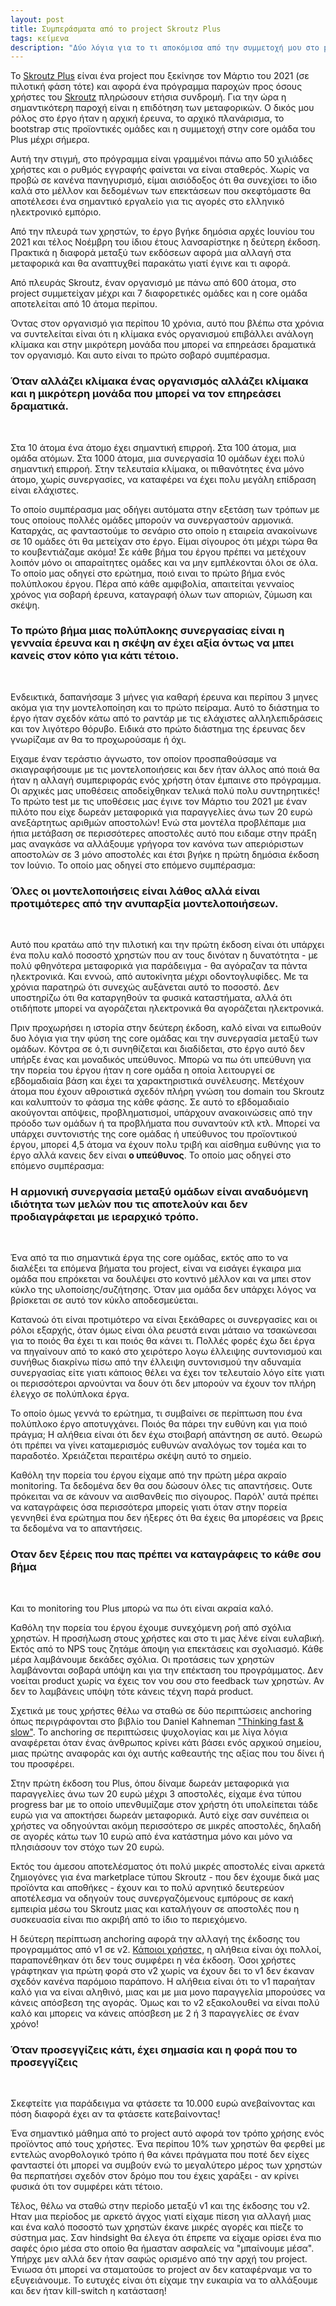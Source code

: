```yaml
---
layout: post
title: Συμπεράσματα από το project Skroutz Plus
tags: κείμενα
description: "Δύο λόγια για το τι αποκόμισα από την συμμετοχή μου στο project Skroutz Plus"
---
```


To [Skroutz Plus](https://www.skroutz.gr/plus) είναι ένα project που
ξεκίνησε τον Μάρτιο του 2021 (σε πιλοτική φάση τότε) και αφορά ένα
πρόγραμμα παροχών προς όσους χρήστες του [Skroutz](https://skroutz.gr)
πληρώσουν ετήσια συνδρομή. Για την ώρα η σημαντικότερη παροχή είναι η
επιδότηση των μεταφορικών. Ο δικός μου ρόλος στο έργο ήταν η αρχική έρευνα, το
αρχικό πλανάρισμα, το bootstrap στις προϊοντικές ομάδες και η
συμμετοχή στην core ομάδα του Plus μέχρι σήμερα.

Αυτή την στιγμή, στο πρόγραμμα είναι γραμμένοι πάνω απο 50 χιλιάδες
χρήστες και ο ρυθμός εγγραφής φαίνεται να είναι σταθερός. Χωρίς να
προβώ σε κανένα πανηγυρισμό, είμαι αισιόδοξος ότι θα συνεχίσει το ίδιο
καλά στο μέλλον και δεδομένων των επεκτάσεων που σκεφτόμαστε θα
αποτέλεσει ένα σημαντικό εργαλείο για τις αγορές στο ελληνικό
ηλεκτρονικό εμπόριο.

Από την πλευρά των χρηστών, το έργο βγήκε δημόσια αρχές Ιουνίου του
2021 και τέλος Νοέμβρη του ίδιου έτους λανσαρίστηκε η δεύτερη έκδοση.
Πρακτικά η διαφορά μεταξύ των εκδόσεων αφορά μια αλλαγή στα μεταφορικά
και θα αναπτυχθεί παρακάτω γιατί έγινε και τι αφορά.

Από πλευράς Skroutz, έναν οργανισμό με πάνω από 600 άτομα, στο project
συμμετείχαν μέχρι και 7 διαφορετικές ομάδες και η core ομάδα
αποτελείται από 10 άτομα περίπου.

Όντας στον οργανισμό για περίπου 10 χρόνια, αυτό που βλέπω στα χρόνια
να συντελείται είναι ότι η κλίμακα ενός οργανισμού επιβάλλει ανάλογη
κλίμακα και στην μικρότερη μονάδα που μπορεί να επηρεάσει δραματικά τον
οργανισμό. Και αυτο είναι το πρώτο σοβαρό συμπέρασμα.

<h3>
Όταν αλλάζει κλίμακα ένας οργανισμός αλλάζει κλίμακα και η μικρότερη
μονάδα που μπορεί να τον επηρεάσει δραματικά.
</h3>
<br/>

Στα 10 άτομα ένα άτομο έχει σημαντική επιρροή. Στα 100 άτομα, μια ομάδα
ατόμων. Στα 1000 άτομα, μια συνεργασία 10 ομάδων έχει πολύ σημαντική επιρροή.
Στην τελευταία κλίμακα, οι πιθανότητες ένα μόνο άτομο, χωρίς
συνεργασίες, να καταφέρει να έχει πολυ μεγάλη επίδραση είναι ελάχιστες.

To οποίο συμπέρασμα μας οδήγει αυτόματα στην εξετάση των τρόπων με
τους οποίους πολλές ομάδες μπορούν να συνεργαστούν αρμονικά.
Καταρχάς, ας φανταστούμε το σενάριο στο οποίο η εταιρεία ανακοίνωνε σε
10 ομάδες ότι θα μετείχαν στο έργο. Είμαι σίγουρος ότι μέχρι τώρα θα
το κουβεντιάζαμε ακόμα! Σε κάθε βήμα του έργου πρέπει να μετέχουν
λοιπόν μόνο οι απαραίτητες ομάδες και να μην εμπλέκονται όλοι σε όλα.
Το οποίο μας οδηγεί στο ερώτημα, ποιό ειναι το πρώτο βήμα ενός
πολύπλοκου έργου. Πέρα από κάθε αμφιβολία, απαιτείται γενναίος χρόνος
για σοβαρή έρευνα, καταγραφή όλων των αποριών, ζύμωση και σκέψη.

<h3>
Το πρώτο βήμα μιας πολύπλοκης συνεργασίας είναι η γενναία έρευνα και η σκέψη
αν έχει αξία όντως να μπει κανείς στον κόπο για κάτι τέτοιο.
</h3>
<br/>

<!--more-->

Ενδεικτικά, δαπανήσαμε 3 μήνες για καθαρή έρευνα και περίπου 3 μηνες
ακόμα για την μοντελοποίηση και το πρώτο πείραμα. Αυτό το διάστημα το
έργο ήταν σχεδόν κάτω από το ραντάρ με τις ελάχιστες αλληλεπιδράσεις
και τον λιγότερο θόρυβο. Ειδικά στο πρώτο διάστημα της έρευνας δεν
γνωρίζαμε αν θα το προχωρούσαμε ή όχι.

Ειχαμε έναν τεράστιο άγνωστο, τον οποίον προσπαθούσαμε να
σκιαγραφήσουμε με τις μοντελοποιήσεις και δεν ήταν άλλος από ποιά θα
ήταν η αλλαγή συμπεριφοράς ενός χρήστη όταν έμπαινε στο πρόγραμμα. Οι
αρχικές μας υποθέσεις αποδείχθηκαν τελικά πολύ πολυ συντηρητικές! Το
πρώτο test με τις υποθέσεις μας έγινε τον Μάρτιο του 2021 με έναν
πιλότο που είχε δωρεάν μεταφορικά για παραγγελίες άνω των 20 ευρώ
ανεξάρτητως αριθμών αποστολών! Ενώ στα μοντέλα προβλέπαμε μια ήπια
μετάβαση σε περισσότερες αποστολές αυτό που ειδαμε στην πράξη μας
αναγκάσε να αλλάξουμε γρήγορα τον κανόνα των απεριόριστων αποστολών σε
3 μόνο αποστολές και έτσι βγήκε η πρώτη δημόσια έκδοση τον Ιούνιο. Το
οποίο μας οδηγεί στο επόμενο συμπέρασμα:

<h3>
Όλες οι μοντελοποιήσεις είναι λάθος αλλά είναι προτιμότερες από την
ανυπαρξία μοντελοποιήσεων.
</h3>
<br/>

Αυτό που κρατάω από την πιλοτική και την πρώτη έκδοση είναι
ότι υπάρχει ένα πολυ καλό ποσοστό χρηστών που αν τους δινόταν η
δυνατότητα - με πολύ φθηνότερα μεταφορικά για παράδειγμα - θα αγόραζαν
τα πάντα ηλεκτρονικά. Και εννοώ, από αυτοκίνητα μέχρι οδοντογλυφίδες.
Με τα χρόνια παρατηρώ ότι συνεχώς αυξάνεται αυτό το ποσοστό. Δεν
υποστηρίζω ότι θα καταργηθούν τα φυσικά καταστήματα, αλλά ότι
οτιδήποτε μπορεί να αγοράζεται ηλεκτρονικά θα αγοράζεται ηλεκτρονικά.

Πριν προχωρήσει η ιστορία στην δεύτερη έκδοση, καλό είναι να ειπωθούν
δυο λόγια για την φύση της core ομάδας και την συνεργασία μεταξύ των
ομάδων. Κόντρα σε ό,τι συνηθίζεται και διαδίδεται, στο έργο αυτό δεν
υπήρξε ένας και μοναδικός υπεύθυνος. Μπορώ να πω ότι υπεύθυνη για την
πορεία του έργου ήταν η core ομάδα η οποία λειτουργεί σε εβδομαδιαία
βάση και έχει τα χαρακτηριστικά συνέλευσης. Μετέχουν άτομα που έχουν
αθροιστικά σχεδόν πλήρη γνώση του domain του Skroutz και καλυπτούν το
φάσμα της κάθε φάσης. Σε αυτό το εβδομαδιαίο ακούγονται
απόψεις, προβληματισμοί, υπάρχουν ανακοινώσεις από την πρόοδο των
ομάδων ή τα προβλήματα που συναντούν κτλ κτλ. Μπορεί να υπάρχει
συντονιστής της core ομάδας ή υπεύθυνος του προϊοντικού έργου, μπορεί
4,5 άτομα να έχουν πολυ τριβή και αίσθημα ευθύνης για το έργο αλλά
κανεις δεν είναι **ο υπεύθυνος**. Το οποίο μας οδηγεί στο επόμενο
συμπέρασμα:

<h3>
Η αρμονική συνεργασία μεταξύ ομάδων είναι αναδυόμενη ιδιότητα των
μελών που τις αποτελούν και δεν προδιαγράφεται με ιεραρχικό τρόπο.
</h3>
<br/>

Ένα από τα πιο σημαντικά έργα της core ομάδας, εκτός απο το να
διαλέξει τα επόμενα βήματα του project, είναι να εισάγει έγκαιρα μια
ομάδα που επρόκεται να δουλέψει στο κοντινό μέλλον και να μπει στον
κύκλο της υλοποίσης/συζήτησης. Όταν μια ομάδα δεν υπάρχει λόγος να
βρίσκεται σε αυτό τον κύκλο αποδεσμεύεται.

Κατανοώ ότι είναι προτιμότερο να είναι ξεκάθαρες οι συνεργασίες και οι
ρόλοι εξαρχής, όταν όμως είναι όλα ρευστά ειναι μάταιο να τσακώνεσαι
για το ποιός θα έχει τι και ποιός θα κάνει τι. Πολλές φορές έχω δει
έργα να πηγαίνουν από το κακό στο χειρότερο λογω έλλειψης συντονισμού
και συνήθως διακρίνω πίσω από την έλλειψη συντονισμού την αδυναμία
συνεργασίας είτε γιατι κάποιος θέλει να έχει τον τελευταίο λόγο είτε
γιατι οι περισσότεροι αρνούνται να δουν ότι δεν μπορούν να έχουν τον
πλήρη έλεγχο σε πολύπλοκα έργα.

Το οποίο όμως γεννά το ερώτημα, τι συμβαίνει σε περίπτωση που ένα
πολύπλοκο έργο αποτυγχάνει. Ποιός θα πάρει την ευθύνη και για ποιό
πράγμα; Η αλήθεια είναι ότι δεν έχω στοιβαρή απάντηση σε αυτό. Θεωρώ
ότι πρέπει να γίνει καταμερισμός ευθυνών αναλόγως τον τομέα και το
παραδοτέο. Χρειάζεται περαιτέρω σκέψη αυτό το σημείο.

Καθόλη την πορεία του έργου είχαμε από την πρώτη μέρα ακραίο
monitoring. Τα δεδομένα δεν θα σου δώσουν όλες τις απαντήσεις. Ουτε πρόκειται να
σε κάνουν να αισθανθείς πιο σίγουρος. Παρόλ' αυτά πρέπει να
καταγράφεις όσα περισσότερα μπορείς γιατι όταν στην πορεία γεννηθεί
ένα ερώτημα που δεν ήξερες ότι θα έχεις θα μπορέσεις να βρεις τα
δεδομένα να το απαντήσεις.


<h3>
Οταν δεν ξέρεις που πας πρέπει να καταγράφεις το κάθε σου βήμα
</h3>
<br/>

Και το monitoring του Plus μπορώ να πω ότι είναι ακραία καλό.


Καθόλη την πορεία του έργου έχουμε συνεχόμενη ροή από σχόλια χρηστών.
Η προσήλωση στους χρήστες και στο τι μας λένε είναι ευλαβική. Εκτός
από το NPS τους ζητάμε άποψη για επεκτάσεις και σχολιασμό. Κάθε μέρα
λαμβάνουμε δεκάδες σχόλια. Οι προτάσεις των χρηστών λαμβάνονται σοβαρά
υπόψη και για την επέκταση του προγράμματος. Δεν νοείται product χωρίς
να έχεις τον νου σου στο feedback των χρηστών. Αν δεν το λαμβάνεις
υπόψη τότε κάνεις τέχνη παρά product.

Σχετικά με τους χρήστες θέλω να σταθώ σε δύο περιπτώσεις anchoring
όπως περιγράφονται στο βιβλίο του Daniel Kahneman ["Thinking fast &
slow"](https://www.skroutz.gr/s/5305624/%CE%A3%CE%BA%CE%AD%CF%88%CE%B7-%CE%91%CF%81%CE%B3%CE%AE-%CE%9A%CE%B1%CE%B9-%CE%93%CF%81%CE%AE%CE%B3%CE%BF%CF%81%CE%B7-9786185111243.html).
Το anchoring σε περιπτώσεις ψυχολογίας και με λίγα λόγια αναφέρεται
όταν ένας άνθρωπος κρίνει κάτι βάσει ενός αρχικού σημείου, μιας πρώτης
αναφοράς και όχι αυτής καθεαυτής της αξίας που του δίνει ή του προσφέρει.

Στην πρώτη έκδοση του Plus, όπου δίναμε δωρεάν μεταφορικά για
παραγγελίες άνω των 20 ευρώ μέχρι 3 αποστολές, είχαμε ένα τύπου
progress bar με το οποίο υπενθυμίζαμε στον χρήστη ότι υπολείπεται τάδε
ευρώ για να αποκτήσει δωρεάν μεταφορικά. Αυτό είχε σαν συνέπεια οι
χρήστες να οδηγούνται ακόμη περισσότερο σε μικρές αποστολές, δηλαδή σε
αγορές κάτω των 10 ευρώ από ένα κατάστημα μόνο και μόνο να πλησιάσουν
τον στόχο των 20 ευρώ.

Εκτός του άμεσου αποτελέσματος ότι πολύ μικρές αποστολές είναι αρκετά
ζημιογόνες για ένα marketplace τύπου Skroutz - που δεν έχουμε δικά μας
προϊόντα και αποθήκες - έχουν και το πολύ αρνητικό δευτερεύον
αποτέλεσμα να οδηγούν τους συνεργαζόμενους εμπόρους σε κακή εμπειρία
μέσω του Skroutz μιας και καταλήγουν σε αποστολές που η
συσκευασία είναι πιο ακριβή από το ίδιο το περιεχόμενο.

Η δεύτερη περίπτωση anchoring αφορά την αλλαγή της έκδοσης του
προγραμμάτος από v1 σε v2. [Κάποιοι χρήστες](https://www.insomnia.gr/forums/topic/772123-skroutz-plus/page/16), η αλήθεια είναι όχι
πολλοί, παραπονέθηκαν ότι δεν τους συμφέρει η νέα έκδοση. Όσοι χρήστες
γράφτηκαν για πρώτη φορά στο v2 χωρίς να έχουν δει το v1 δεν έκαναν
σχεδόν κανένα παρόμοιο παράπονο. Η αλήθεια είναι ότι το v1 παραήταν
καλό για να είναι αληθινό, μιας και με μια μονο παραγγελία μπορούσες
να κάνεις απόσβεση της αγοράς. Όμως και το v2 εξακολουθεί να είναι
πολύ καλό και μπορεις να κάνεις απόσβεση με 2 ή 3 παραγγελίες σε έναν χρόνο!

<h3>
Όταν προσεγγίζεις κάτι, έχει σημασία και η φορά που το προσεγγίζεις
</h3>
<br />

Σκεφτείτε για παράδειγμα να φτάσετε τα 10.000 ευρώ ανεβαίνοντας και
πόση διαφορά έχει αν τα φτάσετε κατεβαίνοντας!

Ένα σημαντικό μάθημα από το project αυτό αφορά τον τρόπο χρήσης
ενός προϊόντος από τους χρήστες. Ένα περίπου 10% των χρηστών θα φερθεί
με εντελώς ανορθολογικό τρόπο ή θα κάνει πράγματα που ποτέ δεν είχες
φανταστεί ότι μπορεί να συμβούν ενώ το μεγαλύτερο μέρος των χρηστών θα
περπατήσει σχεδόν στον δρόμο που του έχεις χαράξει - αν κρίνει φυσικά
ότι τον συμφέρει κάτι τέτοιο.

Τέλος, θέλω να σταθώ στην περίοδο μεταξύ v1 και της έκδοσης του v2.
Ηταν μια περίοδος με αρκετό άγχος γιατί είχαμε πίεση για αλλαγή μιας
και ένα καλό ποσοστό των χρηστών έκανε μικρές αγορές και πίεζε το
σύστημα μας. Σαν hindsight θα έλεγα ότι έπρεπε να είχαμε ορίσει ένα
πιο σαφές όριο μέσα στο οποίο θα ήμασταν ασφαλείς να "μπαίνουμε μέσα".
Υπήρχε μεν αλλά δεν ήταν σαφώς ορισμένο από την αρχή του project.
Ένιωσα ότι μπορεί να σταματούσε το project αν δεν καταφέρναμε να το
εξυγειάνουμε. Το ευτυχές είναι ότι είχαμε την ευκαιρία να το αλλάξουμε
και δεν ήταν kill-switch η κατάσταση!
